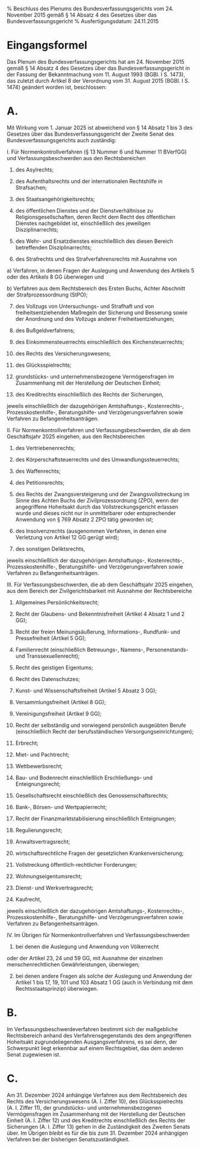 % Beschluss des Plenums des Bundesverfassungsgerichts vom 24. November 2015 gemäß § 14 Absatz 4 des Gesetzes über das Bundesverfassungsgericht
% Ausfertigungsdatum: 24.11.2015
 
# Eingangsformel

Das Plenum des Bundesverfassungsgerichts hat am 24. November 2015 gemäß § 14 Absatz 4 des Gesetzes über das Bundesverfassungsgericht in der Fassung der Bekanntmachung vom 11. August 1993 (BGBl. I S. 1473), das zuletzt durch Artikel 8 der Verordnung vom 31. August 2015 (BGBl. I S. 1474) geändert worden ist, beschlossen:

# A.

Mit Wirkung vom 1. Januar 2025 ist abweichend von § 14 Absatz 1 bis 3 des Gesetzes über das Bundesverfassungsgericht der Zweite Senat des Bundesverfassungsgerichts auch zuständig:

I. Für Normenkontrollverfahren (§ 13 Nummer 6 und Nummer 11 BVerfGG) und Verfassungsbeschwerden aus den Rechtsbereichen

1. des Asylrechts;

2. des Aufenthaltsrechts und der internationalen Rechtshilfe in Strafsachen;

3. des Staatsangehörigkeitsrechts;

4. des öffentlichen Dienstes und der Dienstverhältnisse zu Religionsgesellschaften, deren Recht dem Recht des öffentlichen Dienstes nachgebildet ist, einschließlich des jeweiligen Disziplinarrechts;

5. des Wehr- und Ersatzdienstes einschließlich des diesen Bereich betreffenden Disziplinarrechts;

6. des Strafrechts und des Strafverfahrensrechts mit Ausnahme von

a) Verfahren, in denen Fragen der Auslegung und Anwendung des Artikels 5 oder des Artikels 8 GG überwiegen und

b) Verfahren aus dem Rechtsbereich des Ersten Buchs, Achter Abschnitt der Strafprozessordnung (StPO);

7. des Vollzugs von Untersuchungs- und Strafhaft und von freiheitsentziehenden Maßregeln der Sicherung und Besserung sowie der Anordnung und des Vollzugs anderer Freiheitsentziehungen;

8. des Bußgeldverfahrens;

9. des Einkommensteuerrechts einschließlich des Kirchensteuerrechts;

10. des Rechts des Versicherungswesens;

11. des Glücksspielrechts;

12. grundstücks- und unternehmensbezogene Vermögensfragen im Zusammenhang mit der Herstellung der Deutschen Einheit;

13. des Kreditrechts einschließlich des Rechts der Sicherungen,

jeweils einschließlich der dazugehörigen Amtshaftungs-, Kostenrechts-, Prozesskostenhilfe-, Beratungshilfe- und Verzögerungsverfahren sowie Verfahren zu Befangenheitsanträgen.

II. Für Normenkontrollverfahren und Verfassungsbeschwerden, die ab dem Geschäftsjahr 2025 eingehen, aus den Rechtsbereichen

1. des Vertriebenenrechts;

2. des Körperschaftsteuerrechts und des Umwandlungssteuerrechts;

3. des Waffenrechts;

4. des Petitionsrechts;

5. des Rechts der Zwangsversteigerung und der Zwangsvollstreckung im Sinne des Achten Buchs der Zivilprozessordnung (ZPO), wenn der angegriffene Hoheitsakt durch das Vollstreckungsgericht erlassen wurde und dieses nicht nur in unmittelbarer oder entsprechender Anwendung von § 769 Absatz 2 ZPO tätig geworden ist;

6. des Insolvenzrechts (ausgenommen Verfahren, in denen eine Verletzung von Artikel 12 GG gerügt wird);

7. des sonstigen Deliktsrechts,

jeweils einschließlich der dazugehörigen Amtshaftungs-, Kostenrechts-, Prozesskostenhilfe-, Beratungshilfe- und Verzögerungsverfahren sowie Verfahren zu Befangenheitsanträgen.

III. Für Verfassungsbeschwerden, die ab dem Geschäftsjahr 2025 eingehen, aus dem Bereich der Zivilgerichtsbarkeit mit Ausnahme der Rechtsbereiche

1. Allgemeines Persönlichkeitsrecht;

2. Recht der Glaubens- und Bekenntnisfreiheit (Artikel 4 Absatz 1 und 2 GG);

3. Recht der freien Meinungsäußerung, Informations-, Rundfunk- und Pressefreiheit (Artikel 5 GG);

4. Familienrecht (einschließlich Betreuungs-, Namens-, Personenstands- und Transsexuellenrecht);

5. Recht des geistigen Eigentums;

6. Recht des Datenschutzes;

7. Kunst- und Wissenschaftsfreiheit (Artikel 5 Absatz 3 GG);

8. Versammlungsfreiheit (Artikel 8 GG);

9. Vereinigungsfreiheit (Artikel 9 GG);

10. Recht der selbständig und vorwiegend persönlich ausgeübten Berufe (einschließlich Recht der berufsständischen Versorgungseinrichtungen);

11. Erbrecht;

12. Miet- und Pachtrecht;

13. Wettbewerbsrecht;

14. Bau- und Bodenrecht einschließlich Erschließungs- und Enteignungsrecht;

15. Gesellschaftsrecht einschließlich des Genossenschaftsrechts;

16. Bank-, Börsen- und Wertpapierrecht;

17. Recht der Finanzmarktstabilisierung einschließlich Enteignungen;

18. Regulierungsrecht;

19. Anwaltsvertragsrecht;

20. wirtschaftsrechtliche Fragen der gesetzlichen Krankenversicherung;

21. Vollstreckung öffentlich-rechtlicher Forderungen;

22. Wohnungseigentumsrecht;

23. Dienst- und Werkvertragsrecht;

24. Kaufrecht,

jeweils einschließlich der dazugehörigen Amtshaftungs-, Kostenrechts-, Prozesskostenhilfe-, Beratungshilfe- und Verzögerungsverfahren sowie Verfahren zu Befangenheitsanträgen.

IV. Im Übrigen für Normenkontrollverfahren und Verfassungsbeschwerden

1. bei denen die Auslegung und Anwendung von Völkerrecht

oder der Artikel 23, 24 und 59 GG, mit Ausnahme der einzelnen menschenrechtlichen Gewährleistungen, überwiegen;

2. bei denen andere Fragen als solche der Auslegung und Anwendung der Artikel 1 bis 17, 19, 101 und 103 Absatz 1 GG (auch in Verbindung mit dem Rechtsstaatsprinzip) überwiegen.

# B.

Im Verfassungsbeschwerdeverfahren bestimmt sich der maßgebliche Rechtsbereich anhand des Verfahrensgegenstands des dem angegriffenen Hoheitsakt zugrundeliegenden Ausgangsverfahrens, es sei denn, der Schwerpunkt liegt erkennbar auf einem Rechtsgebiet, das dem anderen Senat zugewiesen ist.

# C.

Am 31. Dezember 2024 anhängige Verfahren aus dem Rechtsbereich des Rechts des Versicherungswesens (A. I. Ziffer 10), des Glücksspielrechts (A. I. Ziffer 11), der grundstücks- und unternehmensbezogenen Vermögensfragen im Zusammenhang mit der Herstellung der Deutschen Einheit (A. I. Ziffer 12) und des Kreditrechts einschließlich des Rechts der Sicherungen (A. I. Ziffer 13) gehen in die Zuständigkeit des Zweiten Senats über. Im Übrigen bleibt es für die bis zum 31. Dezember 2024 anhängigen Verfahren bei der bisherigen Senatszuständigkeit.
